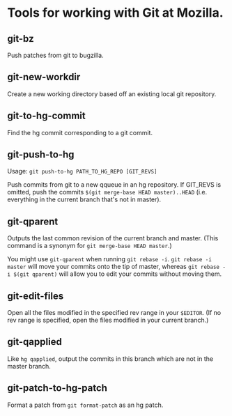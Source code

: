 # Tools for working with Git at Mozilla.

## git-bz

Push patches from git to bugzilla.

## git-new-workdir

Create a new working directory based off an existing local git repository.

## git-to-hg-commit

Find the hg commit corresponding to a git commit.

## git-push-to-hg

Usage: `git push-to-hg PATH_TO_HG_REPO [GIT_REVS]`

Push commits from git to a new qqueue in an hg repository.  If GIT\_REVS is
omitted, push the commits `$(git merge-base HEAD master)..HEAD` (i.e.
everything in the current branch that's not in master).

## git-qparent

Outputs the last common revision of the current branch and master.  (This command is a synonym for `git merge-base HEAD master`.)

You might use `git-qparent` when running `git rebase -i`.  `git rebase -i master` will move your commits onto the tip of master, whereas `git rebase -i $(git qparent)` will allow you to edit your commits without moving them.

## git-edit-files

Open all the files modified in the specified rev range in your `$EDITOR`.  (If
no rev range is specified, open the files modified in your current branch.)

## git-qapplied

Like `hg qapplied`, output the commits in this branch which are not in the master branch.

## git-patch-to-hg-patch

Format a patch from `git format-patch` as an hg patch.
